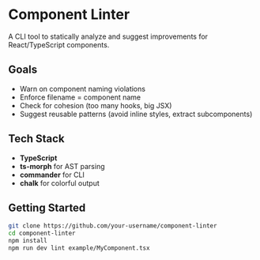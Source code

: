 # Component Linter

A CLI tool to statically analyze and suggest improvements for React/TypeScript components.

## Goals

- Warn on component naming violations
- Enforce filename = component name
- Check for cohesion (too many hooks, big JSX)
- Suggest reusable patterns (avoid inline styles, extract subcomponents)

## Tech Stack

- **TypeScript**
- **ts-morph** for AST parsing
- **commander** for CLI
- **chalk** for colorful output

## Getting Started

```bash
git clone https://github.com/your-username/component-linter
cd component-linter
npm install
npm run dev lint example/MyComponent.tsx
```
